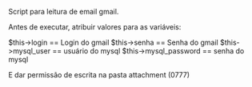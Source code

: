 Script para leitura de email gmail.

Antes de executar, atribuir valores para as variáveis:

$this->login            == Login do gmail
$this->senha            == Senha do gmail
$this->mysql_user       == usuário do mysql
$this->mysql_password   == senha do mysql

E dar permissão de escrita na pasta attachment (0777)